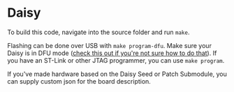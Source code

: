 # Daisy

To build this code, navigate into the source folder and run `make`.

Flashing can be done over USB with `make program-dfu`. Make sure your Daisy is in DFU mode ([check this out if you're not sure how to do that](https://github.com/electro-smith/DaisyWiki/wiki/1.-Setting-Up-Your-Development-Environment#4-Run-the-Blink-Example)). If you have an ST-Link or other JTAG programmer, you can use `make program`.

If you've made hardware based on the Daisy Seed or Patch Submodule, you can supply custom json for the board description.